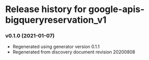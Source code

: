 # Release history for google-apis-bigqueryreservation_v1

### v0.1.0 (2021-01-07)

* Regenerated using generator version 0.1.1
* Regenerated from discovery document revision 20200808

